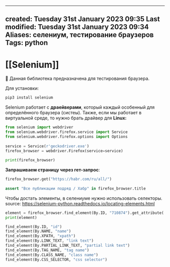 
---
created: Tuesday 31st January 2023 09:35
Last modified: Tuesday 31st January 2023 09:34
Aliases: селениум, тестирование браузеров
Tags: python
---

# [[Selenium]]

📌 Данная библиотека предназначена для тестирования браузера. 

Для установки:
```python
pip3 install selenium
```
Selenium работает с **драейверами**, который каждый особенный для определённого браузера (систеы). Также, если мы работает в виртуальной среде, то нужно брать драйвер для **Linux:**
```python
from selenium import webdriver  
from selenium.webdriver.firefox.service import Service  
from selenium.webdriver.firefox.options import Options  
  
service = Service(r'geckodriver.exe')  
firefox_browser = webdriver.Firefox(service=service)  
  
print(firefox_browser)
```


**Запрашиваем страницу через гет-запрос**:
```python
firefox_browser.get("https://habr.com/ru/all/")  
  
assert "Все публикации подряд / Хабр" in firefox_browser.title
```

Чтобы достать элементы, в селениуме нужно использовать селекторы. 
source: https://selenium-python.readthedocs.io/locating-elements.html

```python
element = firefox_browser.find_element(By.ID, "710874").get_attribute('innerHTML')  
print(element)

find_element(By.ID, "id")
find_element(By.NAME, "name")
find_element(By.XPATH, "xpath")
find_element(By.LINK_TEXT, "link text")
find_element(By.PARTIAL_LINK_TEXT, "partial link text")
find_element(By.TAG_NAME, "tag name")
find_element(By.CLASS_NAME, "class name")
find_element(By.CSS_SELECTOR, "css selector")
```

